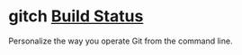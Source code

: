 gitch  [Build Status](https://lh4.googleusercontent.com/-AqAkPLBtXM4/UW3oygVWHLI/AAAAAAAACF0/27mJnkGMiUQ/s77/passing.png)
=====

Personalize the way you operate Git from the command line.
